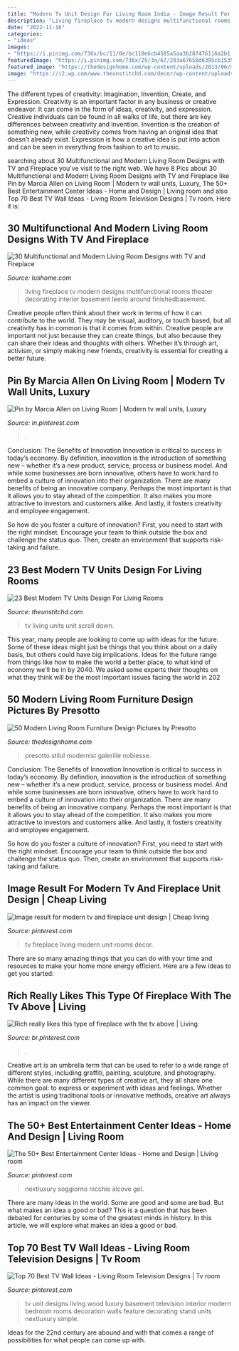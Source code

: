 ```yaml
---
title: "Modern Tv Unit Design For Living Room India - Image Result For Modern Tv And Fireplace Unit Design"
description: "Living fireplace tv modern designs multifunctional rooms theater decorating interior basement leerlo around finishedbasement"
date: "2022-11-16"
categories:
- "ideas"
images:
- "https://i.pinimg.com/736x/bc/11/0e/bc110e6cb4585a5aa3b287476116a2b1.jpg"
featuredImage: "https://i.pinimg.com/736x/29/3a/67/293a67658d6395cb1535b7462a6ae878.jpg"
featured_image: "https://thedesignhome.com/wp-content/uploads/2013/06/modern-living-room-design-16.jpg"
image: "https://i2.wp.com/www.theunstitchd.com/decor/wp-content/uploads/2019/05/Royal-Tv-units-design-ideas.jpg?fit=564%2C752&amp;ssl=1"
---
```



The different types of creativity: Imagination, Invention, Create, and Expression.
Creativity is an important factor in any business or creative endeavor. It can come in the form of ideas, creativity, and expression. Creative individuals can be found in all walks of life, but there are key differences between creativity and invention. Invention is the creation of something new, while creativity comes from having an original idea that doesn’t already exist. Expression is how a creative idea is put into action and can be seen in everything from fashion to art to music.

	

		
searching about 30 Multifunctional and Modern Living Room Designs with TV and Fireplace you've visit to the right web. We have 8 Pics about 30 Multifunctional and Modern Living Room Designs with TV and Fireplace like Pin by Marcia Allen on Living Room | Modern tv wall units, Luxury, The 50+ Best Entertainment Center Ideas - Home and Design | Living room and also Top 70 Best TV Wall Ideas - Living Room Television Designs | Tv room. Here it is:
		
    
## 30 Multifunctional And Modern Living Room Designs With TV And Fireplace

<img loading=lazy src="https://www.lushome.com/wp-content/uploads/2014/07/modern-living-room-designs-tv-fireplace-21.jpg" onerror="this.onerror=null;this.src='https://tse3.mm.bing.net/th?id=OIP.xsLTA2NNNHQC_rRMTuEIXwHaFA&amp;pid=15.1';" alt="30 Multifunctional and Modern Living Room Designs with TV and Fireplace">

_Source: lushome.com_

>living fireplace tv modern designs multifunctional rooms theater decorating interior basement leerlo around finishedbasement. 

	

Creative people often think about their work in terms of how it can contribute to the world. They may be visual, auditory, or touch based, but all creativity has in common is that it comes from within. Creative people are important not just because they can create things, but also because they can share their ideas and thoughts with others. Whether it’s through art, activism, or simply making new friends, creativity is essential for creating a better future.

    
## Pin By Marcia Allen On Living Room | Modern Tv Wall Units, Luxury

<img loading=lazy src="https://i.pinimg.com/736x/29/3a/67/293a67658d6395cb1535b7462a6ae878.jpg" onerror="this.onerror=null;this.src='https://tse2.mm.bing.net/th?id=OIP.jwlOZ6wZ0H3ekScuBXrbwQHaHa&amp;pid=15.1';" alt="Pin by Marcia Allen on Living Room | Modern tv wall units, Luxury">

_Source: in.pinterest.com_

>. 

	

Conclusion: The Benefits of Innovation
Innovation is critical to success in today’s economy. By definition, innovation is the introduction of something new – whether it’s a new product, service, process or business model. And while some businesses are born innovative, others have to work hard to embed a culture of innovation into their organization.
There are many benefits of being an innovative company. Perhaps the most important is that it allows you to stay ahead of the competition. It also makes you more attractive to investors and customers alike. And lastly, it fosters creativity and employee engagement.

So how do you foster a culture of innovation? First, you need to start with the right mindset. Encourage your team to think outside the box and challenge the status quo. Then, create an environment that supports risk-taking and failure.

    
## 23 Best Modern TV Units Design For Living Rooms

<img loading=lazy src="https://i2.wp.com/www.theunstitchd.com/decor/wp-content/uploads/2019/05/Royal-Tv-units-design-ideas.jpg?fit=564%2C752&amp;ssl=1" onerror="this.onerror=null;this.src='https://tse2.mm.bing.net/th?id=OIP.uXHBGMD74e4YHHxYJ4j9XwHaJ4&amp;pid=15.1';" alt="23 Best Modern TV Units Design For Living Rooms">

_Source: theunstitchd.com_

>tv living units unit scroll down. 

	

This year, many people are looking to come up with ideas for the future. Some of these ideas might just be things that you think about on a daily basis, but others could have big implications. Ideas for the future range from things like how to make the world a better place, to what kind of economy we'll be in by 2040. We asked some experts their thoughts on what they think will be the most important issues facing the world in 202
    
## 50 Modern Living Room Furniture Design Pictures By Presotto

<img loading=lazy src="https://thedesignhome.com/wp-content/uploads/2013/06/modern-living-room-design-16.jpg" onerror="this.onerror=null;this.src='https://tse2.mm.bing.net/th?id=OIP.0-XZH8ufIyOUCw5AeC2kzgHaEK&amp;pid=15.1';" alt="50 Modern Living Room Furniture Design Pictures by Presotto">

_Source: thedesignhome.com_

>presotto stilul modernist galeriile noblesse. 

	

Conclusion: The Benefits of Innovation
Innovation is critical to success in today’s economy. By definition, innovation is the introduction of something new – whether it’s a new product, service, process or business model. And while some businesses are born innovative, others have to work hard to embed a culture of innovation into their organization.
There are many benefits of being an innovative company. Perhaps the most important is that it allows you to stay ahead of the competition. It also makes you more attractive to investors and customers alike. And lastly, it fosters creativity and employee engagement.

So how do you foster a culture of innovation? First, you need to start with the right mindset. Encourage your team to think outside the box and challenge the status quo. Then, create an environment that supports risk-taking and failure.

    
## Image Result For Modern Tv And Fireplace Unit Design | Cheap Living

<img loading=lazy src="https://i.pinimg.com/736x/bc/11/0e/bc110e6cb4585a5aa3b287476116a2b1.jpg" onerror="this.onerror=null;this.src='https://tse3.mm.bing.net/th?id=OIP.fyjwXoVEXG-gUAEWdQa2UwHaJ3&amp;pid=15.1';" alt="Image result for modern tv and fireplace unit design | Cheap living">

_Source: pinterest.com_

>tv fireplace living modern unit rooms decor. 

	

There are so many amazing things that you can do with your time and resources to make your home more energy efficient. Here are a few ideas to get you started:

    
## Rich Really Likes This Type Of Fireplace With The Tv Above | Living

<img loading=lazy src="https://i.pinimg.com/736x/35/02/ca/3502cabd1a4af8572981ab3b22693b0b.jpg" onerror="this.onerror=null;this.src='https://tse2.mm.bing.net/th?id=OIP.1ocQREa_zwOMaa_ZTIqZzQHaNK&amp;pid=15.1';" alt="Rich really likes this type of fireplace with the tv above | Living">

_Source: br.pinterest.com_

>. 

	

Creative art is an umbrella term that can be used to refer to a wide range of different styles, including graffiti, painting, sculpture, and photography. While there are many different types of creative art, they all share one common goal: to express or experiment with ideas and feelings. Whether the artist is using traditional tools or innovative methods, creative art always has an impact on the viewer.

    
## The 50+ Best Entertainment Center Ideas - Home And Design | Living Room

<img loading=lazy src="https://i.pinimg.com/736x/94/e9/61/94e961c83df201ffae62f09469f8a2eb.jpg" onerror="this.onerror=null;this.src='https://tse2.mm.bing.net/th?id=OIP.Su1-ldvPZNf02YIaFPBeywHaGa&amp;pid=15.1';" alt="The 50+ Best Entertainment Center Ideas - Home and Design | Living room">

_Source: pinterest.com_

>nextluxury soggiorno nicchie alcove gel. 

	

There are many ideas in the world. Some are good and some are bad. But what makes an idea a good or bad? This is a question that has been debated for centuries by some of the greatest minds in history. In this article, we will explore what makes an idea a good or bad.

    
## Top 70 Best TV Wall Ideas - Living Room Television Designs | Tv Room

<img loading=lazy src="https://i.pinimg.com/736x/9b/05/98/9b0598af9b946d58990ede423ba0ccf2.jpg" onerror="this.onerror=null;this.src='https://tse4.mm.bing.net/th?id=OIP.TO1rlYHbuY7fruyA-ynSNwAAAA&amp;pid=15.1';" alt="Top 70 Best TV Wall Ideas - Living Room Television Designs | Tv room">

_Source: pinterest.com_

>tv unit designs living wood luxury basement television interior modern bedroom rooms decoration walls feature decorating stand units nextluxury simple. 

	

Ideas for the 22nd century are abound and with that comes a range of possibilities for what people can come up with.

